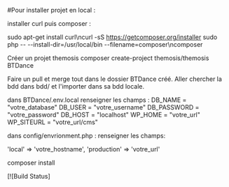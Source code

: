 #Pour installer projet en local : 


installer curl puis composer : 

sudo apt-get install curl\ncurl -sS https://getcomposer.org/installer 
sudo php -- --install-dir=/usr/local/bin --filename=composer\ncomposer

Créer un projet themosis
composer create-project themosis/themosis BTDance

Faire un pull et merge tout dans le dossier BTDance créé. 
Aller chercher la bdd dans bdd/ et l'importer dans sa bdd locale. 


dans BTDance/.env.local renseigner les champs : 
DB_NAME = "votre_database"
DB_USER = "votre_username"
DB_PASSWORD = "votre_password"
DB_HOST = "localhost"
WP_HOME = "votre_url"
WP_SITEURL = "votre_url/cms"

dans config/envrionment.php : renseigner les champs: 

   'local' => 'votre_hostname',
   'production' => 'votre_url'


composer install







[![Build Status]
